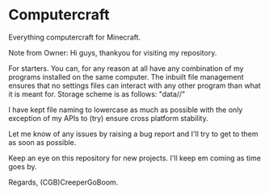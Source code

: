 # Computercraft
Everything computercraft for Minecraft.

Note from Owner:
Hi guys, thankyou for visiting my repository.

For starters. You can, for any reason at all have any combination of my programs installed on the same computer. The inbuilt file management ensures that no settings files can interact with any other program than what it is meant for.
Storage scheme is as follows: "data/<programOrShorthandName>/"

I have kept file naming to lowercase as much as possible with the only exception of my APIs to (try) ensure cross platform stability.

Let me know of any issues by raising a bug report and I'll try to get to them as soon as possible.

Keep an eye on this repository for new projects. I'll keep em coming as time goes by.


Regards,
(CGB)CreeperGoBoom.
